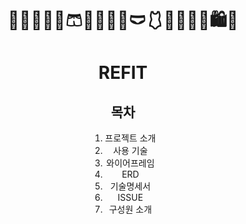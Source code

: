 <div style="text-align: center;">
<h1>🥼🧥👔👕👖🩳👗🥻👘👚🩲🩱👙👛👜👝🛍️🎒</h1>
<h1>REFIT</h1>
<h2>목차</h2>
<ol style="margin-left: auto; margin-right: auto; width: fit-content">
    <li><a>프로젝트 소개</a></li>
    <li><a>사용 기술</a></li>
    <li><a>와이어프레임</a></li>
    <li><a>ERD</a></li>
    <li><a>기술명세서</a></li>
    <li><a>ISSUE</a></li>
    <li><a>구성원 소개</a></li>
</ol>
</div>